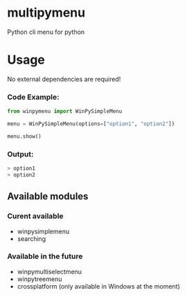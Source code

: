 # multipymenu
Python cli menu for python

# Usage
No external dependencies are required!
### Code Example:
```python
from winpymenu import WinPySimpleMenu

menu = WinPySimpleMenu(options=["option1", "option2"])

menu.show()
```

### Output:
```bash
> option1
> option2
```


## Available modules
### Curent available
* winpysimplemenu
* searching

### Available in the future
* winpymultiselectmenu
* winpytreemenu
* crossplatform (only available in Windows at the moment)